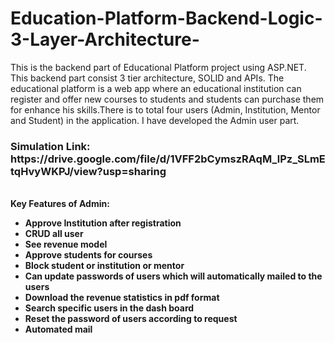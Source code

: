 # Education-Platform-Backend-Logic-3-Layer-Architecture-
This is the backend part of Educational Platform project using ASP.NET. This backend part consist 3 tier architecture, SOLID and APIs. The educational platform is a web app where an educational institution can register and offer new courses to students and students can purchase them for enhance his skills.There is to total four users (Admin, Institution, Mentor and Student) in the application. I have developed the Admin user part.
<h3>Simulation Link: https://drive.google.com/file/d/1VFF2bCymszRAqM_lPz_SLmEtqHvyWKPJ/view?usp=sharing</h3>
<br><b>Key Features of Admin: <b>
<ul>
<li>Approve Institution after registration </li>
<li>CRUD all user </li>
<li>See revenue model </li>
<li>Approve students for courses</li>
<li>Block student or institution or mentor</li>
<li>Can update passwords of users which will automatically mailed to the users</li>
<li>Download the revenue statistics in pdf format</li> 
<li>Search specific users in the dash board</li>
<li>Reset the password of users according to request</li>
<li>Automated mail</li>
</ul>
